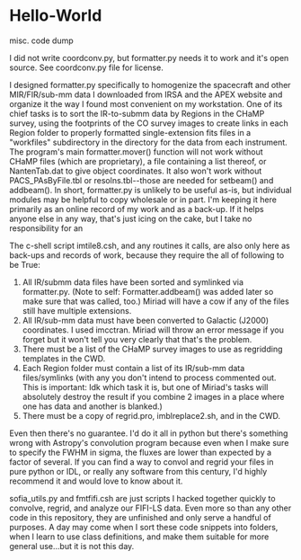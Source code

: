 # Hello-World
misc. code dump

I did not write coordconv.py, but formatter.py needs it to work and it's open source. See coordconv.py file for license.

I designed formatter.py specifically to homogenize the spacecraft and other MIR/FIR/sub-mm data I downloaded from IRSA and the APEX website and organize it the way I found most convenient on my workstation. One of its chief tasks is to sort the IR-to-submm data by Regions in the CHaMP survey, using the footprints of the CO survey images to create links in each Region folder to properly formatted single-extension fits files in a "workfiles" subdirectory in the directory for the data from each instrument. The program's main formatter.mover() function will not work without CHaMP files (which are proprietary), a file containing a list thereof, or NantenTab.dat to give object coordinates. It also won't work without PACS_PAsByFile.tbl or resolns.tbl--those are needed for setbeam() and addbeam(). In short, formatter.py is unlikely to be useful as-is, but individual modules may be helpful to copy wholesale or in part. I'm keeping it here primarily as an online record of my work and as a back-up. If it helps anyone else in any way, that's just icing on the cake, but I take no responsibility for an

The c-shell script imtile8.csh, and any routines it calls, are also only here as back-ups and records of work, because they require the all of following to be True:
1. All IR/submm data files have been sorted and symlinked via formatter.py. (Note to self: Formatter.addbeam() was added later so make sure that was called, too.) Miriad will have a cow if any of the files still have multiple extensions.
2. All IR/sub-mm data must have been converted to Galactic (J2000) coordinates. I used imcctran. Miriad will throw an error message if you forget but it won't tell you very clearly that that's the problem.
3. There must be a list of the CHaMP survey images to use as regridding templates in the CWD.
4. Each Region folder must contain a list of its IR/sub-mm data files/symlinks (with any you don't intend to process commented out. This is important: Idk which task it is, but one of Miriad's tasks will absolutely destroy the result if you combine 2 images in a place where one has data and another is blanked.)
5. There must be a copy of regrid.pro, imblreplace2.sh, and  in the CWD.

Even then there's no guarantee. I'd do it all in python but there's something wrong with Astropy's convolution program because even when I make sure to specify the FWHM in sigma, the fluxes are lower than expected by a factor of several. If you can find a way to convol and regrid your files in pure python or IDL, or really any software from this century, I'd highly recommend it and would love to know about it.

sofia_utils.py and fmtfifi.csh are just scripts I hacked together quickly to convolve, regrid, and analyze our FIFI-LS data. Even more so than any other code in this repository, they are unfinished and only serve a handful of purposes. A day may come when I sort these code snippets into folders, when I learn to use class definitions, and make them suitable for more general use...but it is not this day.
